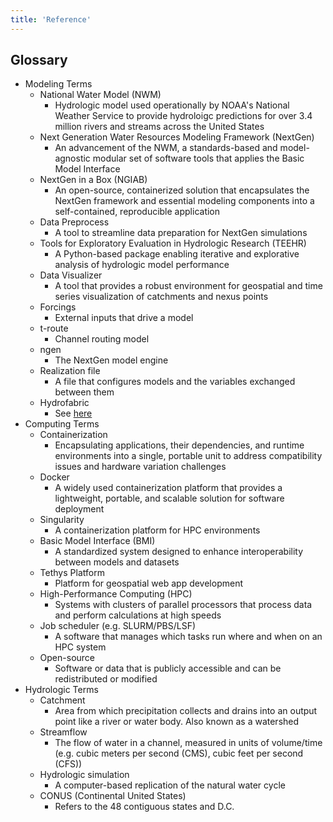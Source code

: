 ```yaml
---
title: 'Reference'
---
```


## Glossary

- Modeling Terms
  - National Water Model (NWM)
    - Hydrologic model used operationally by NOAA's National Weather Service to provide hydroloigc predictions for over 3.4 million rivers and streams across the United States
  - Next Generation Water Resources Modeling Framework (NextGen)
    - An advancement of the NWM, a standards-based and model-agnostic modular set of software tools that applies the Basic Model Interface
  - NextGen in a Box (NGIAB)
    - An open-source, containerized solution that encapsulates the NextGen framework and essential modeling components into a self-contained, reproducible application
  - Data Preprocess
    - A tool to streamline data preparation for NextGen simulations
  - Tools for Exploratory Evaluation in Hydrologic Research (TEEHR)
    - A Python-based package enabling iterative and explorative analysis of hydrologic model performance
  - Data Visualizer
    - A tool that provides a robust environment for geospatial and time series visualization of catchments and nexus points
  - Forcings
    - External inputs that drive a model
  - t-route
    - Channel routing model
  - ngen
    - The NextGen model engine
  - Realization file
    - A file that configures models and the variables exchanged between them
  - Hydrofabric
    - See [here](https://noaa-owp.github.io/hydrofabric/articles/01-intro-deep-dive.html)
- Computing Terms
  - Containerization
    - Encapsulating applications, their dependencies, and runtime environments into a single, portable unit to address compatibility issues and hardware variation challenges
  - Docker
    - A widely used containerization platform that provides a lightweight, portable, and scalable solution for software deployment
  - Singularity
    - A containerization platform for HPC environments
  - Basic Model Interface (BMI)
    - A standardized system designed to enhance interoperability between models and datasets
  - Tethys Platform
    - Platform for geospatial web app development
  - High-Performance Computing (HPC)
    - Systems with clusters of parallel processors that process data and perform calculations at high speeds
  - Job scheduler (e.g. SLURM/PBS/LSF)
    - A software that manages which tasks run where and when on an HPC system
  - Open-source
    - Software or data that is publicly accessible and can be redistributed or modified
- Hydrologic Terms
  - Catchment
    - Area from which precipitation collects and drains into an output point like a river or water body. Also known as a watershed
  - Streamflow
    - The flow of water in a channel, measured in units of volume/time (e.g. cubic meters per second (CMS), cubic feet per second (CFS))
  - Hydrologic simulation
    - A computer-based replication of the natural water cycle
  - CONUS (Continental United States)
    - Refers to the 48 contiguous states and D.C.

